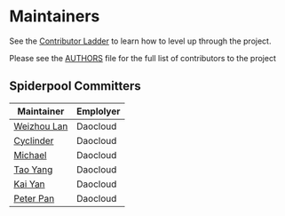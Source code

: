 # Maintainers

See the [Contributor Ladder](https://github.com/spidernet-io/community/blob/main/CONTRIBUTOR-LADDER.md) to learn how to level up through the project.

Please see the [AUTHORS](./AUTHORS) file for the full list of contributors to the project

## Spiderpool Committers

| Maintainer                                        | Emplolyer |
|---------------------------------------------------|-----------|
| [Weizhou Lan](https://github.com/weizhoublue)     | Daocloud  |
| [Cyclinder](https://github.com/cyclinder )        | Daocloud  |
| [Michael](https://github.com/windsonsea)          | Daocloud  |
| [Tao Yang](https://github.com/ty-dc)              | Daocloud  |
| [Kai Yan](https://github.com/yankay)              | Daocloud  |
| [Peter Pan](https://github.com/panpan0000)        | Daocloud  |

